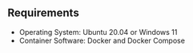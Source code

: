 ## Requirements

* Operating System: Ubuntu 20.04 or Windows 11
* Container Software: Docker and Docker Compose